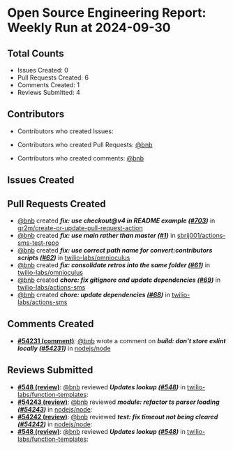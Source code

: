 # Open Source Engineering Report: Weekly Run at 2024-09-30

## Total Counts

* Issues Created: 0
* Pull Requests Created: 6
* Comments Created: 1
* Reviews Submitted: 4

## Contributors

* Contributors who created Issues: 

* Contributors who created Pull Requests: [@bnb](https://github.com/bnb)

* Contributors who created comments: [@bnb](https://github.com/bnb)

## Issues Created



## Pull Requests Created

* [@bnb](https://github.com/bnb) created _**fix: use checkout@v4 in README example ([#703](https://github.com/gr2m/create-or-update-pull-request-action/pull/703))**_ in [gr2m/create-or-update-pull-request-action](https://github.com/gr2m/create-or-update-pull-request-action)
* [@bnb](https://github.com/bnb) created _**fix: use main rather than master ([#1](https://github.com/sbrij001/actions-sms-test-repo/pull/1))**_ in [sbrij001/actions-sms-test-repo](https://github.com/sbrij001/actions-sms-test-repo)
* [@bnb](https://github.com/bnb) created _**fix: use correct path name for convert:contributors scripts ([#62](https://github.com/twilio-labs/omnioculus/pull/62))**_ in [twilio-labs/omnioculus](https://github.com/twilio-labs/omnioculus)
* [@bnb](https://github.com/bnb) created _**fix: consolidate retros into the same folder ([#61](https://github.com/twilio-labs/omnioculus/pull/61))**_ in [twilio-labs/omnioculus](https://github.com/twilio-labs/omnioculus)
* [@bnb](https://github.com/bnb) created _**chore: fix gitignore and update dependencies ([#69](https://github.com/twilio-labs/actions-sms/pull/69))**_ in [twilio-labs/actions-sms](https://github.com/twilio-labs/actions-sms)
* [@bnb](https://github.com/bnb) created _**chore: update dependencies ([#68](https://github.com/twilio-labs/actions-sms/pull/68))**_ in [twilio-labs/actions-sms](https://github.com/twilio-labs/actions-sms)

## Comments Created

* **[#54231 (comment)](https://github.com/nodejs/node/pull/54231#issuecomment-2273930125)**: [@bnb](https://github.com/bnb) wrote a comment on _**build: don't store eslint locally ([#54231](https://github.com/nodejs/node/pull/54231))**_ in [nodejs/node](https://github.com/nodejs/node)

## Reviews Submitted

* **[#548 (review)](https://github.com/twilio-labs/function-templates/pull/548#pullrequestreview-2236089131)**: [@bnb](https://github.com/bnb) reviewed _**Updates lookup ([#548](https://github.com/twilio-labs/function-templates/pull/548))**_ in [twilio-labs/function-templates](https://github.com/twilio-labs/function-templates): 
* **[#54243 (review)](https://github.com/nodejs/node/pull/54243#pullrequestreview-2225749137)**: [@bnb](https://github.com/bnb) reviewed _**module: refactor ts parser loading ([#54243](https://github.com/nodejs/node/pull/54243))**_ in [nodejs/node](https://github.com/nodejs/node): 
* **[#54242 (review)](https://github.com/nodejs/node/pull/54242#pullrequestreview-2225747045)**: [@bnb](https://github.com/bnb) reviewed _**test: fix timeout not being cleared ([#54242](https://github.com/nodejs/node/pull/54242))**_ in [nodejs/node](https://github.com/nodejs/node): 
* **[#548 (review)](https://github.com/twilio-labs/function-templates/pull/548#pullrequestreview-2225665357)**: [@bnb](https://github.com/bnb) reviewed _**Updates lookup ([#548](https://github.com/twilio-labs/function-templates/pull/548))**_ in [twilio-labs/function-templates](https://github.com/twilio-labs/function-templates): 